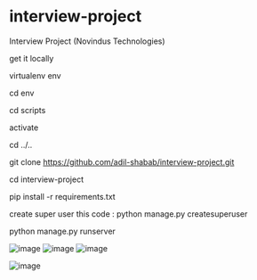 # interview-project

Interview Project (Novindus Technologies)

get it locally

virtualenv env


cd env


cd scripts


activate


cd ../..


git clone https://github.com/adil-shabab/interview-project.git


cd interview-project


pip install -r requirements.txt


create super user this code : python manage.py createsuperuser

python manage.py runserver

![image](https://github.com/adil-shabab/interview-project/assets/101416092/9640f72c-3cd9-4df7-9000-bfa37aca29c2)
![image](https://github.com/adil-shabab/interview-project/assets/101416092/465d7f0e-9f99-4960-8fb2-ef900c0c9378)
![image](https://github.com/adil-shabab/interview-project/assets/101416092/cc2feec1-af18-4b51-a2ed-2fdf7bfe4366)

![image](https://github.com/adil-shabab/interview-project/assets/101416092/126884c0-0cdb-4db5-b46d-ee89aa0a9b83)

